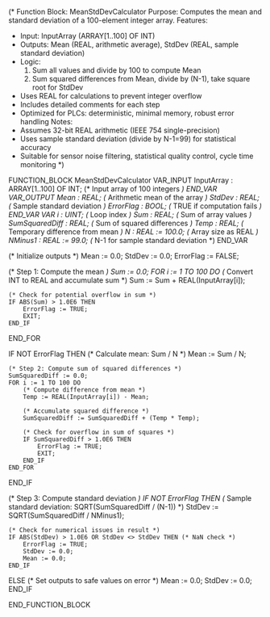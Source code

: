 (* Function Block: MeanStdDevCalculator
   Purpose: Computes the mean and standard deviation of a 100-element integer array.
   Features:
   - Input: InputArray (ARRAY[1..100] OF INT)
   - Outputs: Mean (REAL, arithmetic average), StdDev (REAL, sample standard deviation)
   - Logic:
     1. Sum all values and divide by 100 to compute Mean
     2. Sum squared differences from Mean, divide by (N-1), take square root for StdDev
   - Uses REAL for calculations to prevent integer overflow
   - Includes detailed comments for each step
   - Optimized for PLCs: deterministic, minimal memory, robust error handling
   Notes:
   - Assumes 32-bit REAL arithmetic (IEEE 754 single-precision)
   - Uses sample standard deviation (divide by N-1=99) for statistical accuracy
   - Suitable for sensor noise filtering, statistical quality control, cycle time monitoring
*)

FUNCTION_BLOCK MeanStdDevCalculator
VAR_INPUT
    InputArray : ARRAY[1..100] OF INT;      (* Input array of 100 integers *)
END_VAR
VAR_OUTPUT
    Mean : REAL;                            (* Arithmetic mean of the array *)
    StdDev : REAL;                          (* Sample standard deviation *)
    ErrorFlag : BOOL;                       (* TRUE if computation fails *)
END_VAR
VAR
    i : UINT;                               (* Loop index *)
    Sum : REAL;                             (* Sum of array values *)
    SumSquaredDiff : REAL;                  (* Sum of squared differences *)
    Temp : REAL;                            (* Temporary difference from mean *)
    N : REAL := 100.0;                      (* Array size as REAL *)
    NMinus1 : REAL := 99.0;                 (* N-1 for sample standard deviation *)
END_VAR

(* Initialize outputs *)
Mean := 0.0;
StdDev := 0.0;
ErrorFlag := FALSE;

(* Step 1: Compute the mean *)
Sum := 0.0;
FOR i := 1 TO 100 DO
    (* Convert INT to REAL and accumulate sum *)
    Sum := Sum + REAL(InputArray[i]);
    
    (* Check for potential overflow in sum *)
    IF ABS(Sum) > 1.0E6 THEN
        ErrorFlag := TRUE;
        EXIT;
    END_IF
END_FOR

IF NOT ErrorFlag THEN
    (* Calculate mean: Sum / N *)
    Mean := Sum / N;
    
    (* Step 2: Compute sum of squared differences *)
    SumSquaredDiff := 0.0;
    FOR i := 1 TO 100 DO
        (* Compute difference from mean *)
        Temp := REAL(InputArray[i]) - Mean;
        
        (* Accumulate squared difference *)
        SumSquaredDiff := SumSquaredDiff + (Temp * Temp);
        
        (* Check for overflow in sum of squares *)
        IF SumSquaredDiff > 1.0E6 THEN
            ErrorFlag := TRUE;
            EXIT;
        END_IF
    END_FOR
END_IF

(* Step 3: Compute standard deviation *)
IF NOT ErrorFlag THEN
    (* Sample standard deviation: SQRT(SumSquaredDiff / (N-1)) *)
    StdDev := SQRT(SumSquaredDiff / NMinus1);
    
    (* Check for numerical issues in result *)
    IF ABS(StdDev) > 1.0E6 OR StdDev <> StdDev THEN (* NaN check *)
        ErrorFlag := TRUE;
        StdDev := 0.0;
        Mean := 0.0;
    END_IF
ELSE
    (* Set outputs to safe values on error *)
    Mean := 0.0;
    StdDev := 0.0;
END_IF

END_FUNCTION_BLOCK

